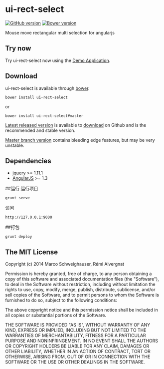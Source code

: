 ui-rect-select
=================
[![GitHub version](https://badge.fury.io/gh/anypossiblew%2Frect-multi-select.svg)](http://badge.fury.io/gh/anypossiblew%2Frect-multi-select) 
[![Bower version](https://badge.fury.io/bo/ui-rect-select.svg)](http://badge.fury.io/bo/ui-rect-select)

Mouse move rectangular multi selection for angularjs

## Try now
Try ui-rect-select now using the [Demo Application](http://anypossiblew.github.io/rect-multi-select/).

## Download
ui-rect-select is available through [bower](http://bower.io/).

    bower install ui-rect-select
        
or

    bower install ui-rect-select#master


[Latest released version](https://github.com/anypossiblew/rect-multi-select/releases/latest) is available to 
[download](https://github.com/anypossiblew/rect-multi-select/releases/latest) on Github and is the recommended and stable version.

[Master branch version](https://github.com/anypossiblew/rect-multi-select/tree/master) contains bleeding edge features, but may be very unstable.
## Dependencies
- [jquery](http://jquery.com/) >= 1.11.1
- [AngularJS](https://angularjs.org) >= 1.3

##运行
运行项目
```
grunt serve
```
访问
```
http://127.0.0.1:9000
```
  
##打包
```
grunt deploy
```
## The MIT License

Copyright (c) 2014 Marco Schweighauser, Rémi Alvergnat

Permission is hereby granted, free of charge, to any person obtaining a copy
of this software and associated documentation files (the "Software"), to deal
in the Software without restriction, including without limitation the rights
to use, copy, modify, merge, publish, distribute, sublicense, and/or sell
copies of the Software, and to permit persons to whom the Software is
furnished to do so, subject to the following conditions:

The above copyright notice and this permission notice shall be included in
all copies or substantial portions of the Software.

THE SOFTWARE IS PROVIDED "AS IS", WITHOUT WARRANTY OF ANY KIND, EXPRESS OR
IMPLIED, INCLUDING BUT NOT LIMITED TO THE WARRANTIES OF MERCHANTABILITY,
FITNESS FOR A PARTICULAR PURPOSE AND NONINFRINGEMENT. IN NO EVENT SHALL THE
AUTHORS OR COPYRIGHT HOLDERS BE LIABLE FOR ANY CLAIM, DAMAGES OR OTHER
LIABILITY, WHETHER IN AN ACTION OF CONTRACT, TORT OR OTHERWISE, ARISING FROM,
OUT OF OR IN CONNECTION WITH THE SOFTWARE OR THE USE OR OTHER DEALINGS IN
THE SOFTWARE.
